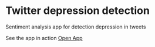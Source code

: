 # Twitter depression  detection
Sentiment analysis app for detection depression in tweets

See the app in action
[Open App](https://tweet-sent-app.herokuapp.com/)
